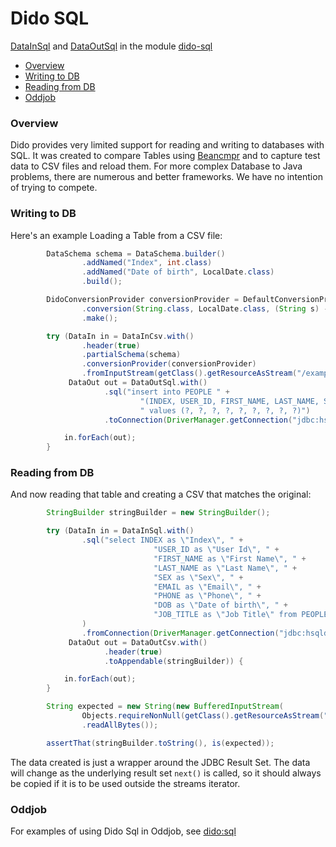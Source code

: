 Dido SQL
========

[DataInSql](http://rgordon.co.uk/projects/dido/current/api/dido/sql/DataInSql.html)
and [DataOutSql](http://rgordon.co.uk/projects/dido/current/api/dido/sql/DataOutSql.html)
in the module [dido-sql](../dido-sql)

- [Overview](#overview)
- [Writing to DB](#writing-to-db)
- [Reading from DB](#reading-from-db)
- [Oddjob](#oddjob)

### Overview

Dido provides very limited support for reading and writing to databases with SQL.
It was created to compare Tables using [Beancmpr](https://github.com/robjg/beancmpr) 
and to capture test data to CSV files and reload them. For more complex
Database to Java problems, there are numerous and better frameworks.
We have no intention of trying to compete.

### Writing to DB

Here's an example Loading a Table from a CSV file:
```java
        DataSchema schema = DataSchema.builder()
                .addNamed("Index", int.class)
                .addNamed("Date of birth", LocalDate.class)
                .build();

        DidoConversionProvider conversionProvider = DefaultConversionProvider.with()
                .conversion(String.class, LocalDate.class, (String s) -> LocalDate.parse(s))
                .make();

        try (DataIn in = DataInCsv.with()
                .header(true)
                .partialSchema(schema)
                .conversionProvider(conversionProvider)
                .fromInputStream(getClass().getResourceAsStream("/examples/people-100.csv"));
             DataOut out = DataOutSql.with()
                     .sql("insert into PEOPLE " +
                             "(INDEX, USER_ID, FIRST_NAME, LAST_NAME, SEX, EMAIL, PHONE, DOB, JOB_TITLE)" +
                             " values (?, ?, ?, ?, ?, ?, ?, ?, ?)")
                     .toConnection(DriverManager.getConnection("jdbc:hsqldb:mem:mymemdb", "SA", ""))) {

            in.forEach(out);
        }
```


### Reading from DB

And now reading that table and creating a CSV that matches the original:
```java
        StringBuilder stringBuilder = new StringBuilder();

        try (DataIn in = DataInSql.with()
                .sql("select INDEX as \"Index\", " +
                                "USER_ID as \"User Id\", " +
                                "FIRST_NAME as \"First Name\", " +
                                "LAST_NAME as \"Last Name\", " +
                                "SEX as \"Sex\", " +
                                "EMAIL as \"Email\", " +
                                "PHONE as \"Phone\", " +
                                "DOB as \"Date of birth\", " +
                                "JOB_TITLE as \"Job Title\" from PEOPLE"
                )
                .fromConnection(DriverManager.getConnection("jdbc:hsqldb:mem:mymemdb", "SA", ""));
             DataOut out = DataOutCsv.with()
                     .header(true)
                     .toAppendable(stringBuilder)) {

            in.forEach(out);
        }

        String expected = new String(new BufferedInputStream(
                Objects.requireNonNull(getClass().getResourceAsStream("/examples/people-100.csv")))
                .readAllBytes());

        assertThat(stringBuilder.toString(), is(expected));
```

The data created is just a wrapper around the JDBC Result Set. The data will change as
the underlying result set `next()` is called, so it should always be copied if it is to be
used outside the streams iterator.

### Oddjob

For examples of using Dido Sql in Oddjob, see [dido:sql](reference/dido/sql/SqlDido.md)

